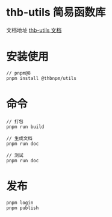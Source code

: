 # thb-utils 简易函数库

文档地址 [thb-utils 文档](https://thbgh.github.io/thb-utils/)

# 安装使用

```shell
// pnpm@8
pnpm install @thbnpm/utils
```

# 命令

```shell
// 打包
pnpm run build

// 生成文档
pnpm run doc

// 测试
pnpm run doc
```

# 发布

```shell
pnpm login
pnpm publish
```